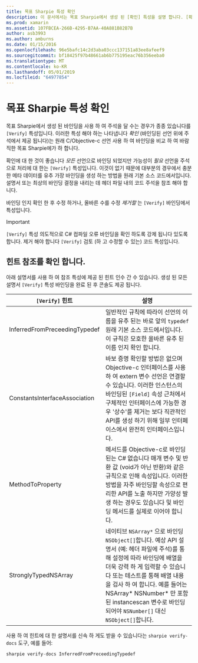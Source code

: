 ```yaml
---
title: 목표 Sharpie 특성 확인
description: 이 문서에서는 목표 Sharpie에서 생성 된 [확인] 특성을 설명 합니다. [확인] 특성 목표 Sharpie 출력 확인 수동으로 해야 하는 개발자에 게 강조 표시 합니다.
ms.prod: xamarin
ms.assetid: 107FBCEA-266B-4295-B7AA-40A881B82B7B
author: asb3993
ms.author: amburns
ms.date: 01/15/2016
ms.openlocfilehash: 96e5bafc14c2d3aba03ccc137151a83ee8afeef9
ms.sourcegitcommit: bf18425f97b48661ab6b775195eac76b356eeba0
ms.translationtype: MT
ms.contentlocale: ko-KR
ms.lasthandoff: 05/01/2019
ms.locfileid: "64977854"
---
```

# <a name="objective-sharpie-verify-attributes"></a>목표 Sharpie 특성 확인

목표 Sharpie에서 생성 된 바인딩을 사용 하 여 주석을 달 수는 경우가 종종 있습니다를 `[Verify]` 특성입니다. 이러한 특성 해야 하는 나타냅니다 _확인_ (바인딩된 선언 위에 주석에서 제공 됩니다)는 원래 C/Objective-c 선언 사용 하 여 바인딩을 비교 하 여 바람직한 목표 Sharpie에가 하 합니다.

확인에 대 한 것이 좋습니다 _모든_ 선언으로 바인딩 되었지만 가능성이 _필요_ 선언을 주석으로 처리에 대 한는 `[Verify]` 특성입니다. 이것이 없기 때문에 대부분의 경우에서 충분 한 메타 데이터를 유추 가장 바인딩을 생성 하는 방법을 원래 기본 소스 코드에서입니다. 설명서 또는 최상의 바인딩 결정을 내리는 데 헤더 파일 내의 코드 주석을 참조 해야 합니다.

바인딩 인지 확인 한 후 수정 하거나, 올바른 수를 수정 _제거할_ 는 `[Verify]` 바인딩에서 특성입니다.

> [!IMPORTANT]
> `[Verify]` 특성 의도적으로 C# 컴파일 오류 바인딩을 확인 하도록 강제 됩니다 있도록 합니다. 제거 해야 합니다 `[Verify]` 검토 (하 고 수정할 수 있는) 코드 특성입니다.

## <a name="verify-hints-reference"></a>힌트 참조를 확인 합니다.

아래 설명서를 사용 하 여 참조 특성에 제공 된 힌트 인수 간 수 있습니다. 생성 된 모든 설명서 `[Verify]` 특성 바인딩을 완료 된 후 콘솔도 제공 됩니다.

|`[Verify]` 힌트|설명|
|---|---|
|InferredFromPreceedingTypedef|일반적인 규칙에 따라이 선언의 이름을 유추 된는 바로 앞의 `typedef` 원래 기본 소스 코드에서입니다. 이 규칙은 모호한 올바른 유추 된 이름 인지 확인 합니다.|
|ConstantsInterfaceAssociation|바보 증명 확인할 방법은 없으며 Objective-c 인터페이스를 사용 하 여 extern 변수 선언은 연결할 수 있습니다. 이러한 인스턴스의 바인딩된 `[Field]` 속성 근처에서 구체적인 인터페이스에 가능한 경우 '상수'를 제거는 보다 직관적인 API를 생성 하기 위해 일부 인터페이스에서 완전히 인터페이스입니다.|
|MethodToProperty|메서드를 Objective-c로 바인딩된는 C# 없습니다 매개 변수 및 반환 값 (void가 아닌 반환)와 같은 규칙으로 인해 속성입니다. 이러한 방법을 자주 바인딩할 속성으로 편리한 API를 노출 하지만 가양성 발생 하는 경우도 있습니다 및 바인딩 메서드를 실제로 이어야 합니다.|
|StronglyTypedNSArray|네이티브 `NSArray*` 으로 바인딩 `NSObject[]`합니다. 예상 API 설명서 (예: 헤더 파일에 주석)를 통해 설정에 따라 바인딩에 배열을 더욱 강력 하 게 입력할 수 있습니다 또는 테스트를 통해 배열 내용을 검사 하 여 합니다. 예를 들어는 NSArray* NSNumber* 만 포함 된 instancescan 변수로 바인딩되어야 `NSNumber[]` 대신 `NSObject[]`합니다.|

사용 하 여 힌트에 대 한 설명서를 신속 하 게도 받을 수 있습니다는 `sharpie verify-docs` 도구, 예를 들어:

```csharp
sharpie verify-docs InferredFromPreceedingTypedef
```


